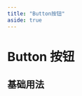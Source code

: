 ```yaml
---
title: "Button按钮"
aside: true
---
```


# Button 按钮

## 基础用法

<preview path="../../demo/button.vue" title="button 按钮"></preview>
